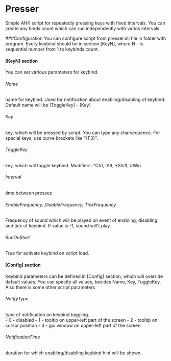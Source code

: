 # Presser
Simple AHK script for repeatedly pressing keys with fixed intervals.
You can create any binds count which can run independently with varios intervals.

###Configuration
You can configure script from presser.ini file in folder with program.
Every keybind should be in section [KeyN], where N - is sequential number from 1 to keybinds count.

<h4>[KeyN] section</h4>
You can set various parameters for keybind.<br>
<h6>Name</h6>
name for keybind. Used for notification about enabling/disabling of keybind. <br>Default name will be [ToggleKey] - [Key]
<h6>Key</h6>
key, which will be pressed by script. You can type any charsequence. For special keys, use curve brackets like "{F3}".
<h6>ToggleKey</h6>
key, which will toggle keybind. Modifiers: ^Ctrl, !Alt, +Shift, #Win
<h6>Interval</h6>
time between presses
<h6>EnableFrequency, DisableFrequency, TickFrequency</h6>
Frequency of sound which will be played on event of enabling, disabling and tick of keybind. If value is -1, sound will't play.
<h6>RunOnStart</h6>
True for activate keybind on script load.

<h4>[Config] section</h4>
Keybind parameters can be defined in [Config] section, which will override default values. You can specify all values, besides Name, Key, ToggleKey.<br>
Also there is some other script parameters
<h6>NotifyType</h6>
type of notification on keybind toggling. <br>
	- 0 - disabled
	- 1 - tooltip on upper-left part of the screen
	- 2 - tooltip on cursor position
	- 3 - gui window on upper-left part of the screen
<h6>NotificationTime</h6>
duration for which enabling/disabling keybind hint will be shown.

